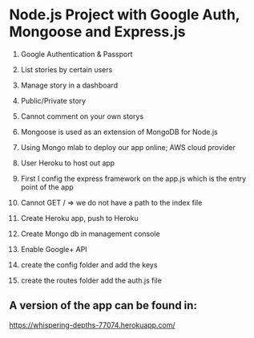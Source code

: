 # Node.js Project with Google Auth, Mongoose and Express.js
1. Google Authentication & Passport
2. List stories by certain users
3. Manage story in a dashboard
4. Public/Private story
5. Cannot comment on your own storys 
6. Mongoose is used as an extension of MongoDB for Node.js
7. Using Mongo mlab to deploy our app online; AWS cloud provider
8. User Heroku to host out app

1. First I config the express framework on the app.js which is the entry point of the app 
2. Cannot GET / => we do not have a path to the index file
3. Create Heroku app, push to Heroku
4. Create Mongo db in management console
5. Enable Google+ API
6. create the config folder and add the keys
7. create the routes folder add the auth.js file


## A version of the app can be found in: 
https://whispering-depths-77074.herokuapp.com/
